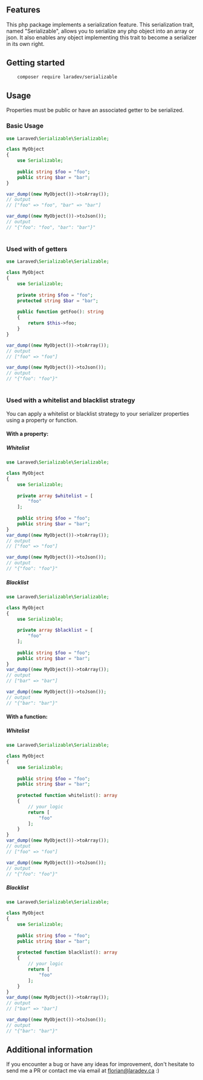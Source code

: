 ## Features

This php package implements a serialization feature. This serialization trait, 
named "Serializable", allows you to serialize any php object into an array or json. 
It also enables any object implementing this trait to become a serializer in its own right.

## Getting started

```bash
    composer require laradev/serializable
```

## Usage

Properties must be public or have an associated getter to be serialized.

### Basic Usage
```php
use Laraved\Serializable\Serializable;

class MyObject 
{
    use Serializable;
    
    public string $foo = "foo";
    public string $bar = "bar";
}

var_dump((new MyObject())->toArray());
// output
// ["foo" => "foo", "bar" => "bar"]

var_dump((new MyObject())->toJson());
// output
// "{"foo": "foo", "bar": "bar"}"
```
#

### Used with of getters
```php
use Laraved\Serializable\Serializable;

class MyObject 
{
    use Serializable;
    
    private string $foo = "foo";
    protected string $bar = "bar";
    
    public function getFoo(): string 
    {
        return $this->foo;
    }
}

var_dump((new MyObject())->toArray());
// output
// ["foo" => "foo"]

var_dump((new MyObject())->toJson());
// output
// "{"foo": "foo"}"
```

#

### Used with a whitelist and blacklist strategy
You can apply a whitelist or blacklist strategy to your serializer properties using a property or function.

#### With a property:

##### Whitelist 
```php
use Laraved\Serializable\Serializable;

class MyObject 
{
    use Serializable;
    
    private array $whitelist = [
        "foo"
    ];
    
    public string $foo = "foo";
    public string $bar = "bar";
}
var_dump((new MyObject())->toArray());
// output
// ["foo" => "foo"]

var_dump((new MyObject())->toJson());
// output
// "{"foo": "foo"}"
```

##### Blacklist
```php
use Laraved\Serializable\Serializable;

class MyObject 
{
    use Serializable;
    
    private array $blacklist = [
        "foo"
    ];
    
    public string $foo = "foo";
    public string $bar = "bar";
}
var_dump((new MyObject())->toArray());
// output
// ["bar" => "bar"]

var_dump((new MyObject())->toJson());
// output
// "{"bar": "bar"}"
```

#### With a function:

##### Whitelist
```php
use Laraved\Serializable\Serializable;

class MyObject 
{
    use Serializable;
    
    public string $foo = "foo";
    public string $bar = "bar";
    
    protected function whitelist(): array 
    {
        // your logic
        return [
            "foo"
        ];
    }
}
var_dump((new MyObject())->toArray());
// output
// ["foo" => "foo"]

var_dump((new MyObject())->toJson());
// output
// "{"foo": "foo"}"
```

##### Blacklist
```php
use Laraved\Serializable\Serializable;

class MyObject 
{
    use Serializable;
    
    public string $foo = "foo";
    public string $bar = "bar";
    
    protected function blacklist(): array 
    {
        // your logic
        return [
            "foo"
        ];
    }
}
var_dump((new MyObject())->toArray());
// output
// ["bar" => "bar"]

var_dump((new MyObject())->toJson());
// output
// "{"bar": "bar"}"
```

## Additional information

If you encounter a bug or have any ideas for improvement, don't hesitate to send me a PR 
or contact me via email at florian@laradev.ca :)
